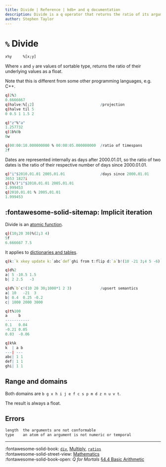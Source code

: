```yaml
---
title: Divide | Reference | kdb+ and q documentation
description: Divide is a q operator that returns the ratio of its arguments.
author: Stephen Taylor
---
```

# `%` Divide





```txt
x%y     %[x;y]
```

Where `x` and `y` are values of sortable type, returns the
ratio of their underlying values as a float.

Note that this is different from some other programming languages, e.g. C++.

```q
q)2%3
0.6666667
q)halve:%[;2]                              /projection
q)halve til 5
0 0.5 1 1.5 2

q)"z"%"a"
1.257732
q)1b%0b
0w

q)00:00:10.000000000 % 00:00:05.000000000  /ratio of timespans
2f
```

Dates are represented internally as days after 2000.01.01, so the ratio of two dates is the ratio of their respective number of days since 2000.01.01.

```q
q)"i"$2010.01.01 2005.01.01                /days since 2000.01.01
3653 1827i
q)(%/)"i"$2010.01.01 2005.01.01
1.999453
q)2010.01.01 % 2005.01.01
1.999453
```


## :fontawesome-solid-sitemap: Implicit iteration

Divide is an [atomic function](../basics/atomic.md).

```q
q)(10;20 30)%(2;3 4)
5f
6.666667 7.5
```

It applies to [dictionaries and tables](../basics/math.md#dictionaries-and-tables).

```q
q)k:`k xkey update k:`abc`def`ghi from t:flip d:`a`b!(10 -21 3;4 5 -6)

q)d%2
a| 5 -10.5 1.5
b| 2 2.5   -3

q)d%`b`c!(10 20 30;1000*1 2 3)             /upsert semantics
a| 10   -21  3
b| 0.4  0.25 -0.2
c| 1000 2000 3000

q)t%100
a     b
-----------
0.1   0.04
-0.21 0.05
0.03  -0.06

q)k%k
k  | a b
---| ---
abc| 1 1
def| 1 1
ghi| 1 1
```


## Range and domains

Both domains are `b g x h i j e f c s p m d z n u v t`.

The result is always a float.


## Errors

```txt
length  the arguments are not conformable
type    an atom of an argument is not numeric or temporal
```

----
:fontawesome-solid-book:
[`div`](div.md),
[Multiply](multiply.md),
[`ratios`](ratios.md)
<br>
:fontawesome-solid-street-view:
[Mathematics](../basics/math.md)
<br>
:fontawesome-solid-book-open:
_Q for Mortals_
[§4.4 Basic Arithmetic](/q4m3/4_Operators/#44-basic-arithmetic-)
